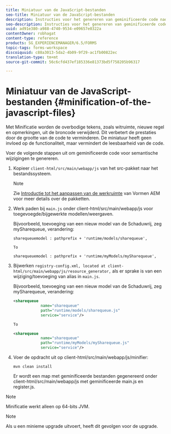 ```yaml
---
title: Miniatuur van de JavaScript-bestanden
seo-title: Miniatuur van de JavaScript-bestanden
description: Instructies voor het genereren van geminificeerde code nadat de werkruimte van AEM Forms is aangepast om de JS-bestanden voor het web te optimaliseren.
seo-description: Instructies voor het genereren van geminificeerde code nadat de werkruimte van AEM Forms is aangepast om de JS-bestanden voor het web te optimaliseren.
uuid: ad91e380-a988-4740-9534-e09657e0322a
contentOwner: robhagat
content-type: reference
products: SG_EXPERIENCEMANAGER/6.5/FORMS
topic-tags: forms-workspace
discoiquuid: c88a3013-5da2-4b09-9f29-ac1fb00822ec
translation-type: tm+mt
source-git-commit: 56c6cfd437ef185336e81373bd5f758205b96317

---
```



# Miniatuur van de JavaScript-bestanden {#minification-of-the-javascript-files}

Met Minificatie worden de overbodige tekens, zoals witruimte, nieuwe regel en opmerkingen, uit de broncode verwijderd. Dit verbetert de prestaties door de grootte van de code te verminderen. De miniatuur heeft geen invloed op de functionaliteit, maar vermindert de leesbaarheid van de code.

Voer de volgende stappen uit om geminificeerde code voor semantische wijzigingen te genereren.

1. Kopieer `client-html/src/main/webapp/js` van het src-pakket naar het bestandssysteem.

   >[!NOTE]
   >
   >Zie [Introductie tot het aanpassen van de werkruimte](/help/forms/using/introduction-customizing-html-workspace.md) van Vormen AEM voor meer details over de pakketten.

1. Werk paden bij `main.js` onder client-html/src/main/webapp/js voor toegevoegde/bijgewerkte modellen/weergaven.

   Bijvoorbeeld, toevoeging van een nieuw model van de Schaduwrij, zeg mySharequeue, verandering:

   ```
   sharequeuemodel : pathprefix + 'runtime/models/sharequeue',
   
   To
   
   sharequeuemodel : pathprefix + 'runtime/myModels/mySharequeue',
   ```

1. Bijwerken `registry-config.xml, located at client-html/src/main/webapp/js/resource_generator,` als er sprake is van een wijziging/toevoeging van alias in `main.js`.

   Bijvoorbeeld, toevoeging van een nieuw model van de Schaduwrij, zeg mySharequeue, verandering:

   ```xml
   <sharequeue
               name="sharequeue"
               path="runtime/models/sharequeue.js"
               service="service"/>
   
   To
   
   <sharequeue
               name="sharequeue"
               path="runtime/myModels/mySharequeue.js"
               service="service"/>
   ```

1. Voer de opdracht uit op client-html/src/main/webapp/js/minifier:

   ```shell
   mvn clean install
   ```

   Er wordt een map met geminificeerde bestanden gegenereerd onder client-html/src/main/webapp/js met geminificeerde main.js en register.js.

>[!NOTE]
>
>Minificatie werkt alleen op 64-bits JVM.

>[!NOTE]
>
>Als u een minieme upgrade uitvoert, heeft dit gevolgen voor de upgrade.
